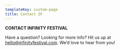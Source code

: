 ```yaml
---
templateKey: custom-page
title: Contact IF
---
```

**CONTACT INFINITY FESTIVAL**

Have a question? Looking for more info? Hit us up at [hello@infinityfestival.com](mailto:hello@infinityfestival.com). We’d love to hear from you!